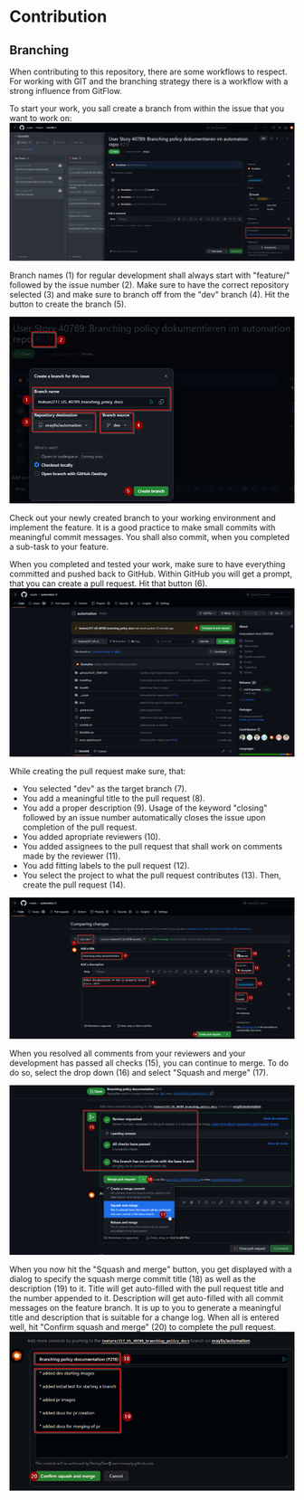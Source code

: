 # Contribution

## Branching

When contributing to this repository, there are some workflows to respect. For working with GIT and the branching strategy there is a workflow with a strong influence from GitFlow.

To start your work, you sall create a branch from within the issue that you want to work on:
![Start development](../assets/images/contribution/01_start_development.png)

Branch names (1) for regular development shall always start with "feature/" followed by the issue number (2).
Make sure to have the correct repository selected (3) and make sure to branch off from the "dev" branch (4). Hit the button to create the branch (5).

![Create branch](../assets/images/contribution/02_create_branch.png)

Check out your newly created branch to your working environment and implement the feature.
It is a good practice to make small commits with meaningful commit messages. You shall also commit, when you completed a sub-task to your feature.

When you completed and tested your work, make sure to have everything committed and pushed back to GitHub. Within GitHub you will get a prompt, that you can create a pull request. Hit that button (6).
![Start creating pull request](../assets/images/contribution/03_start_pr.png)

While creating the pull request make sure, that:

- You selected "dev" as the target branch (7).
- You add a meaningful title to the pull request (8).
- You add a proper description (9). Usage of the keyword "closing" followed by an issue number automatically closes the issue upon completion of the pull request.
- You added apropriate reviewers (10).
- You added assignees to the pull request that shall work on comments made by the reviewer (11).
- You add fitting labels to the pull request (12).
- You select the project to what the pull request contributes (13).
Then, create the pull request (14).

![Create pull request](../assets/images/contribution/04_create_pr.png)

When you resolved all comments from your reviewers and your development has passed all checks (15), you can continue to merge. To do do so, select the drop down (16) and select "Squash and merge" (17).

![Merge pull request](../assets/images/contribution/05_merge_pr.png)

When you now hit the "Squash and merge" button, you get displayed with a dialog to specify the squash merge commit title (18) as well as the description (19) to it.
Title will get auto-filled with the pull request title and the number appended to it.
Description will get auto-filled with all commit messages on the feature branch.
It is up to you to generate a meaningful title and description that is suitable for a change log.
When all is entered well, hit "Confirm squash and merge" (20) to complete the pull request.
![Complete pull request](../assets/images/contribution/06_squash_merge.png)
